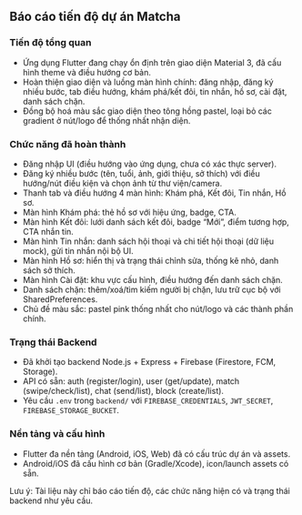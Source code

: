 ## Báo cáo tiến độ dự án Matcha

### Tiến độ tổng quan
- Ứng dụng Flutter đang chạy ổn định trên giao diện Material 3, đã cấu hình theme và điều hướng cơ bản.
- Hoàn thiện giao diện và luồng màn hình chính: đăng nhập, đăng ký nhiều bước, tab điều hướng, khám phá/kết đôi, tin nhắn, hồ sơ, cài đặt, danh sách chặn.
- Đồng bộ hoá màu sắc giao diện theo tông hồng pastel, loại bỏ các gradient ở nút/logo để thống nhất nhận diện.

### Chức năng đã hoàn thành
- Đăng nhập UI (điều hướng vào ứng dụng, chưa có xác thực server).
- Đăng ký nhiều bước (tên, tuổi, ảnh, giới thiệu, sở thích) với điều hướng/nút điều kiện và chọn ảnh từ thư viện/camera.
- Thanh tab và điều hướng 4 màn hình: Khám phá, Kết đôi, Tin nhắn, Hồ sơ.
- Màn hình Khám phá: thẻ hồ sơ với hiệu ứng, badge, CTA.
- Màn hình Kết đôi: lưới danh sách kết đôi, badge “Mới”, điểm tương hợp, CTA nhắn tin.
- Màn hình Tin nhắn: danh sách hội thoại và chi tiết hội thoại (dữ liệu mock), gửi tin nhắn nội bộ UI.
- Màn hình Hồ sơ: hiển thị và trạng thái chỉnh sửa, thống kê nhỏ, danh sách sở thích.
- Màn hình Cài đặt: khu vực cấu hình, điều hướng đến danh sách chặn.
- Danh sách chặn: thêm/xoá/tìm kiếm người bị chặn, lưu trữ cục bộ với SharedPreferences.
- Chủ đề màu sắc: pastel pink thống nhất cho nút/logo và các thành phần chính.

### Trạng thái Backend
- Đã khởi tạo backend Node.js + Express + Firebase (Firestore, FCM, Storage).
- API có sẵn: auth (register/login), user (get/update), match (swipe/check/list), chat (send/list), block (create/list).
- Yêu cầu `.env` trong `backend/` với `FIREBASE_CREDENTIALS`, `JWT_SECRET`, `FIREBASE_STORAGE_BUCKET`.

### Nền tảng và cấu hình
- Flutter đa nền tảng (Android, iOS, Web) đã có cấu trúc dự án và assets.
- Android/iOS đã cấu hình cơ bản (Gradle/Xcode), icon/launch assets có sẵn.

Lưu ý: Tài liệu này chỉ báo cáo tiến độ, các chức năng hiện có và trạng thái backend như yêu cầu.
